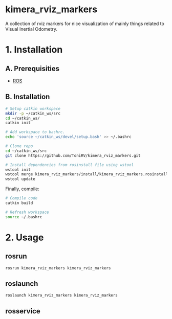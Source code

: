 # kimera_rviz_markers

A collection of rviz markers for nice visualization of mainly things related to Visual Inertial Odometry.

# 1. Installation

## A. Prerequisities

- [ROS](https://www.ros.org/install/)

## B. Installation

```bash
# Setup catkin workspace
mkdir -p ~/catkin_ws/src
cd ~/catkin_ws/
catkin init

# Add workspace to bashrc.
echo 'source ~/catkin_ws/devel/setup.bash' >> ~/.bashrc

# Clone repo
cd ~/catkin_ws/src
git clone https://github.com/ToniRV/kimera_rviz_markers.git

# Install dependencies from rosinstall file using wstool
wstool init
wstool merge kimera_rviz_markers/install/kimera_rviz_markers.rosinstall
wstool update
```

Finally, compile:

```bash
# Compile code
catkin build

# Refresh workspace
source ~/.bashrc
```

# 2. Usage

## rosrun
```
rosrun kimera_rviz_markers kimera_rviz_markers
```

## roslaunch
```
roslaunch kimera_rviz_markers kimera_rviz_markers
```

## rosservice
